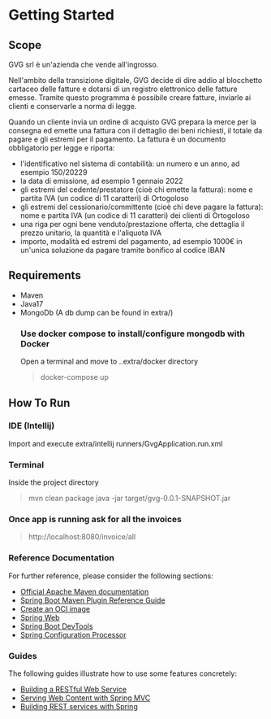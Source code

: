 # Getting Started

## Scope

GVG srl è un'azienda che vende all'ingrosso.

Nell'ambito della transizione digitale, GVG decide di dire addio al blocchetto cartaceo delle fatture e dotarsi
di un registro elettronico delle fatture emesse. Tramite questo programma è possibile creare fatture, inviarle ai
clienti e conservarle a norma di legge.

Quando un cliente invia un ordine di acquisto GVG prepara la merce per la consegna ed emette una fattura con il
dettaglio dei beni richiesti, il totale da pagare e gli estremi per il pagamento. La fattura è un documento obbligatorio
per legge e riporta:

* l'identificativo nel sistema di contabilità: un numero e un anno, ad esempio 150/20229
* la data di emissione, ad esempio 1 gennaio 2022
* gli estremi del cedente/prestatore (cioè chi emette la fattura): nome e partita IVA
  (un codice di 11 caratteri) di Ortogoloso
* gli estremi del cessionario/committente (cioè chi deve pagare la fattura): nome e partita IVA (un codice di 11
  caratteri) dei clienti di Ortogoloso
* una riga per ogni bene venduto/prestazione offerta, che dettaglia il prezzo unitario, la quantità e l'aliquota IVA
* importo, modalità ed estremi del pagamento, ad esempio 1000€ in un'unica soluzione da pagare tramite bonifico al
  codice IBAN

## Requirements

* Maven
* Java17
* MongoDb (A db dump can be found in extra/)
  ### Use docker compose to install/configure mongodb with Docker
  Open a terminal and move to ..extra/docker directory
  > docker-compose up
  
## How To Run

### IDE (Intellij)
Import and execute extra/intellij runners/GvgApplication.run.xml

### Terminal
Inside the project directory
> mvn clean package
> java -jar target/gvg-0.0.1-SNAPSHOT.jar

### Once app is running ask for all the invoices

> http://localhost:8080/invoice/all

### Reference Documentation

For further reference, please consider the following sections:

* [Official Apache Maven documentation](https://maven.apache.org/guides/index.html)
* [Spring Boot Maven Plugin Reference Guide](https://docs.spring.io/spring-boot/docs/2.6.3/maven-plugin/reference/html/)
* [Create an OCI image](https://docs.spring.io/spring-boot/docs/2.6.3/maven-plugin/reference/html/#build-image)
* [Spring Web](https://docs.spring.io/spring-boot/docs/2.6.3/reference/htmlsingle/#boot-features-developing-web-applications)
* [Spring Boot DevTools](https://docs.spring.io/spring-boot/docs/2.6.3/reference/htmlsingle/#using-boot-devtools)
* [Spring Configuration Processor](https://docs.spring.io/spring-boot/docs/2.6.3/reference/htmlsingle/#configuration-metadata-annotation-processor)

### Guides

The following guides illustrate how to use some features concretely:

* [Building a RESTful Web Service](https://spring.io/guides/gs/rest-service/)
* [Serving Web Content with Spring MVC](https://spring.io/guides/gs/serving-web-content/)
* [Building REST services with Spring](https://spring.io/guides/tutorials/bookmarks/)
